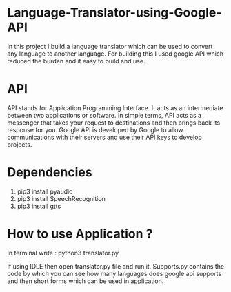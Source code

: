 # Language-Translator-using-Google-API
In this project I build a language translator which can be used to convert any language to another language. For building this I used google API which reduced the burden and it easy to build and use.

# API 
API stands for Application Programming Interface. It acts as an intermediate between two applications or software. In simple terms, API acts as a messenger that takes your request to destinations and then brings back its response for you. Google API is developed by Google to allow communications with their servers and use their API keys to develop projects.

# Dependencies
1. pip3 install pyaudio
2. pip3 install SpeechRecognition
3. pip3 install gtts

# How to use Application ?
In terminal write : python3 translator.py

If using IDLE then open translator.py file and run it. Supports.py contains the code by which you can see how many languages does google api supports and then short forms which can be used in application.




